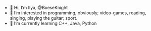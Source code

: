 - 👋 Hi, I’m Ilya, @BoeseKnight
- 👀 I’m interested in programming, obviously; video-games, reading, singing, playing the guitar; sport.
- 🌱 I’m currently learning C++, Java, Python
